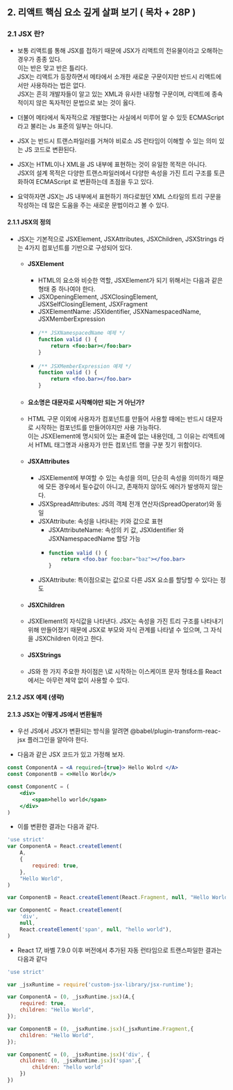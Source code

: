 ## 2. 리액트 핵심 요소 깊게 살펴 보기 ( 목차 + 28P )

### 2.1 JSX 란?
- 보통 리액트를 통해 JSX를 접하기 때문에 JSX가 리액트의 전유물이라고 오해하는 경우가 종종 있다. 
<br> 이는 반은 맞고 반은 틀리다.
<br> JSX는 리액트가 등장하면서 메타에서 소개한 새로운 구문이지만 반드시 리액트에서만 사용하라는 법은 없다.
<br> JSX는 흔히 개발자들이 알고 있는 XML과 유사한 내장형 구문이며, 리액트에 종속적이지 않은 독자적인 문법으로 보는 것이 옳다.
- 더불어 메타에서 독자적으로 개발했다는 사실에서 미루어 알 수 있듯 ECMAScript 라고 불리는 Js 표준의 일부는 아니다.

- JSX 는 반드시 트랜스파일러를 거쳐야 비로소 JS 런타임이 이해할 수 있는 의미 있는 JS 코드로 변환된다.
- JSX는 HTML이나 XML을 JS 내부에 표현하는 것이 유일한 목적은 아니다. 
<br>JSX의 설계 목적은 다양한 트랜스파일러에서 다양한 속성을 가진 트리 구조를 토큰화하여 ECMAScript 로 변환하는데 초점을 두고 있다.

- 요약하자면 JSX는 JS 내부에서 표현하기 까다로웠던 XML 스타일의 트리 구문을 작성하는 데 많은 도움을 주는 새로운 문법이라고 볼 수 있다.


#### 2.1.1 JSX의 정의 
- JSX는 기본적으로 JSXElement, JSXAttributes, JSXChildren, JSXStrings 라는 4가지 컴포넌트를 기반으로 구성되어 있다.
    - #### JSXElement
      - HTML의 요소와 비슷한 역할, JSXElement가 되기 위해서는 다음과 같은 형태 중 하나여야 한다.
      - JSXOpeningElement, JSXClosingElement, JSXSelfClosingElement, JSXFragment
      - JSXElementName: JSXIdentifier, JSXNamespacedName, JSXMemberExpression
      - ```jsx
        /** JSXNamespacedName 예제 */
        function valid () {
            return <foo:bar></foo:bar>
        }    
        ``` 
      - ```jsx
        /** JSXMemberExpression 예제 */
        function valid () {
            return <foo.bar></foo.bar>
        }
        ``` 
    - #### 요소명은 대문자로 시작해야만 되는 거 아닌가?
    - HTML 구문 이외에 사용자가 컴포넌트를 만들어 사용할 때에는 반드시 대문자로 시작하는 컴포넌트를 만들어야지만 사용 가능하다.
      <br> 이는 JSXElement에 명시되어 있는 표준에 없는 내용인데, 그 이유는 리액트에서 HTML 태그명과 사용자가 만든 컴포넌트 명을 구분 짓기 위함이다.
 
    - #### JSXAttributes
        - JSXElement에 부여할 수 있는 속성을 의미, 단순히 속성을 의미하기 때문에 모든 경우에서 필수값이 아니고, 존재하지 않아도 에러가 발생하지 않는다.
        - JSXSpreadAttributes: JS의 객체 전개 연산자(SpreadOperator)와 동일
        - JSXAttribute: 속성을 나타내는 키와 값으로 표현
          - JSXAttributeName: 속성의 키 값, JSXIdentifier 와 JSXNamespacedName 할당 가능
          - ```jsx
            function valid () {
                return <foo.bar foo:bar="baz"></foo.bar>
            }
            ```
        - JSXAttribute: 특이점으로는 값으로 다른 JSX 요소를 할당할 수 있다는 정도
    
    - #### JSXChildren
    - JSXElement의 자식값을 나타낸다. JSX는 속성을 가진 트리 구조를 나타내기 위해 만들어졌기 때문에 JSX로 부모와 자식 관계를 나타낼 수 있으며, 그 자식을 JSXChildren 이라고 한다.
  
    - #### JSXStrings
    - JS와 한 가지 주요한 차이점은 \로 시작하는 이스케이프 문자 형태소를 React에서는 아무런 제약 없이 사용할 수 있다.

#### 2.1.2 JSX 예제 (생략)

#### 2.1.3 JSX는 어떻게 JS에서 변환될까
- 우선 JS에서 JSX가 변환되는 방식을 알려면 @babel/plugin-transform-reac-jsx 플러그인을 알아야 한다. 

- 다음과 같은 JSX 코드가 있고 가정해 보자.
```jsx
const ComponentA = <A required={true}> Hello Wolrd </A>
const ComponentB = <>Hello World</>

const ComponentC = (
    <div>
        <span>hello world</span>
    </div>
)
```
- 이를 변환한 결과는 다음과 같다.
```jsx
'use strict'
var ComponentA = React.createElement(
    A,
    {
        required: true,
    },
    "Hello World",
)

var ComponentB = React.createElement(React.Fragment, null, "Hello World");

var ComponentC = React.createElement(
    'div',
    null,
    React.createElement('span', null, "hello world"),
)
```
- React 17, 바벨 7.9.0 이후 버전에서 추가된 자동 런타임으로 트랜스파일한 결과는 다음과 같다

```jsx
'use strict'

var _jsxRuntime = require('custom-jsx-library/jsx-runtime');

var ComponentA = (0, _jsxRuntime.jsx)(A,{
    required: true,
    children: "Hello World",
});

var ComponentB = (0, _jsxRuntime.jsx)(_jsxRuntime.Fragment,{
    children: "Hello World",
});

var ComponentC = (0, _jsxRuntime.jsx)('div', {
    children: (0, _jsxRuntime.jsx)('span',{
        children: "hello world"
    })
})
```










